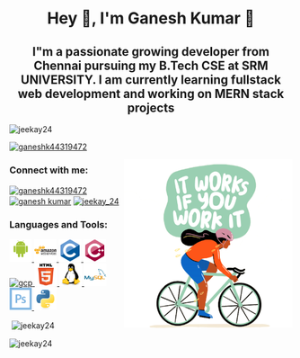 <h1 align="center">Hey 👋, I'm Ganesh Kumar 🚀</h1>
<h2 align="center">I"m a passionate growing developer from Chennai pursuing my B.Tech CSE at SRM UNIVERSITY. I am currently learning fullstack web development and working on MERN stack projects </h2>


<p align="left"> <img src="https://komarev.com/ghpvc/?username=jeekay24&label=Profile%20views&color=0e75b6&style=flat" alt="jeekay24" /> </p>

<p align="left"> <a href="https://twitter.com/ganeshk44319472" target="blank"><img src="https://img.shields.io/twitter/follow/ganeshk44319472?logo=twitter&style=for-the-badge" alt="ganeshk44319472" /></a> </p>
<img  align="right" src=https://github.com/Madhumitha155/Madhumitha155/blob/main/it-works-if-you-work-it-mental-health-action-day.gif height="300" width="300"></img>

<h3 align="left">Connect with me:</h3>
<p align="left">
<a href="https://twitter.com/ganeshk44319472" target="blank"><img align="center" src="https://raw.githubusercontent.com/rahuldkjain/github-profile-readme-generator/master/src/images/icons/Social/twitter.svg" alt="ganeshk44319472" height="30" width="40" /></a>
<a href="https://fb.com/ganesh kumar" target="blank"><img align="center" src="https://raw.githubusercontent.com/rahuldkjain/github-profile-readme-generator/master/src/images/icons/Social/facebook.svg" alt="ganesh kumar" height="30" width="40" /></a>
<a href="https://instagram.com/jeekay_24" target="blank"><img align="center" src="https://raw.githubusercontent.com/rahuldkjain/github-profile-readme-generator/master/src/images/icons/Social/instagram.svg" alt="jeekay_24" height="30" width="40" /></a>
</p>

<h3 align="left">Languages and Tools:</h3>
<p align="left"> <a href="https://developer.android.com" target="_blank" rel="noreferrer"> <img src="https://raw.githubusercontent.com/devicons/devicon/master/icons/android/android-original-wordmark.svg" alt="android" width="40" height="40"/> </a> <a href="https://aws.amazon.com" target="_blank" rel="noreferrer"> <img src="https://raw.githubusercontent.com/devicons/devicon/master/icons/amazonwebservices/amazonwebservices-original-wordmark.svg" alt="aws" width="40" height="40"/> </a> <a href="https://www.cprogramming.com/" target="_blank" rel="noreferrer"> <img src="https://raw.githubusercontent.com/devicons/devicon/master/icons/c/c-original.svg" alt="c" width="40" height="40"/> </a> <a href="https://www.w3schools.com/cpp/" target="_blank" rel="noreferrer"> <img src="https://raw.githubusercontent.com/devicons/devicon/master/icons/cplusplus/cplusplus-original.svg" alt="cplusplus" width="40" height="40"/> </a> <a href="https://cloud.google.com" target="_blank" rel="noreferrer"> <img src="https://www.vectorlogo.zone/logos/google_cloud/google_cloud-icon.svg" alt="gcp" width="40" height="40"/> </a> <a href="https://www.w3.org/html/" target="_blank" rel="noreferrer"> <img src="https://raw.githubusercontent.com/devicons/devicon/master/icons/html5/html5-original-wordmark.svg" alt="html5" width="40" height="40"/> </a> <a href="https://www.linux.org/" target="_blank" rel="noreferrer"> <img src="https://raw.githubusercontent.com/devicons/devicon/master/icons/linux/linux-original.svg" alt="linux" width="40" height="40"/> </a> <a href="https://www.mysql.com/" target="_blank" rel="noreferrer"> <img src="https://raw.githubusercontent.com/devicons/devicon/master/icons/mysql/mysql-original-wordmark.svg" alt="mysql" width="40" height="40"/> </a> <a href="https://www.photoshop.com/en" target="_blank" rel="noreferrer"> <img src="https://raw.githubusercontent.com/devicons/devicon/master/icons/photoshop/photoshop-line.svg" alt="photoshop" width="40" height="40"/> </a> <a href="https://www.python.org" target="_blank" rel="noreferrer"> <img src="https://raw.githubusercontent.com/devicons/devicon/master/icons/python/python-original.svg" alt="python" width="40" height="40"/> </a> </p>

<p>&nbsp;<img align="center" src="https://github-readme-stats.vercel.app/api?username=jeekay24&show_icons=true&locale=en" alt="jeekay24" /></p>

<p><img align="center" src="https://github-readme-streak-stats.herokuapp.com/?user=jeekay24&" alt="jeekay24" /></p>

